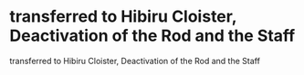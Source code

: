 # transferred to Hibiru Cloister, Deactivation of the Rod and the Staff

transferred to Hibiru Cloister, Deactivation of the Rod and the Staff